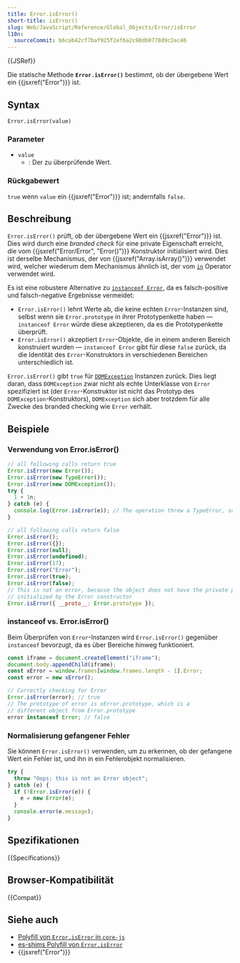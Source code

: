 ```yaml
---
title: Error.isError()
short-title: isError()
slug: Web/JavaScript/Reference/Global_Objects/Error/isError
l10n:
  sourceCommit: b6cab42cf7baf925f2ef6a2c98db0778d9c2ec46
---
```


{{JSRef}}

Die statische Methode **`Error.isError()`** bestimmt, ob der übergebene Wert ein {{jsxref("Error")}} ist.

## Syntax

```js-nolint
Error.isError(value)
```

### Parameter

- `value`
  - : Der zu überprüfende Wert.

### Rückgabewert

`true` wenn `value` ein {{jsxref("Error")}} ist; andernfalls `false`.

## Beschreibung

`Error.isError()` prüft, ob der übergebene Wert ein {{jsxref("Error")}} ist. Dies wird durch eine _branded check_ für eine private Eigenschaft erreicht, die vom {{jsxref("Error/Error", "Error()")}} Konstruktor initialisiert wird. Dies ist derselbe Mechanismus, der von {{jsxref("Array.isArray()")}} verwendet wird, welcher wiederum dem Mechanismus ähnlich ist, der vom [`in`](/de/docs/Web/JavaScript/Reference/Operators/in) Operator verwendet wird.

Es ist eine robustere Alternative zu [`instanceof Error`](/de/docs/Web/JavaScript/Reference/Operators/instanceof), da es falsch-positive und falsch-negative Ergebnisse vermeidet:

- `Error.isError()` lehnt Werte ab, die keine echten `Error`-Instanzen sind, selbst wenn sie `Error.prototype` in ihrer Prototypenkette haben — `instanceof Error` würde diese akzeptieren, da es die Prototypenkette überprüft.
- `Error.isError()` akzeptiert `Error`-Objekte, die in einem anderen Bereich konstruiert wurden — `instanceof Error` gibt für diese `false` zurück, da die Identität des `Error`-Konstruktors in verschiedenen Bereichen unterschiedlich ist.

`Error.isError()` gibt `true` für [`DOMException`](/de/docs/Web/API/DOMException) Instanzen zurück. Dies liegt daran, dass `DOMException` zwar nicht als echte Unterklasse von `Error` spezifiziert ist (der `Error`-Konstruktor ist nicht das Prototyp des `DOMException`-Konstruktors), `DOMException` sich aber trotzdem für alle Zwecke des branded checking wie `Error` verhält.

## Beispiele

### Verwendung von Error.isError()

```js
// all following calls return true
Error.isError(new Error());
Error.isError(new TypeError());
Error.isError(new DOMException());
try {
  1 + 1n;
} catch (e) {
  console.log(Error.isError(e)); // The operation threw a TypeError, so this returns true
}

// all following calls return false
Error.isError();
Error.isError({});
Error.isError(null);
Error.isError(undefined);
Error.isError(17);
Error.isError("Error");
Error.isError(true);
Error.isError(false);
// This is not an error, because the object does not have the private property
// initialized by the Error constructor
Error.isError({ __proto__: Error.prototype });
```

### instanceof vs. Error.isError()

Beim Überprüfen von `Error`-Instanzen wird `Error.isError()` gegenüber `instanceof` bevorzugt, da es über Bereiche hinweg funktioniert.

```js
const iframe = document.createElement("iframe");
document.body.appendChild(iframe);
const xError = window.frames[window.frames.length - 1].Error;
const error = new xError();

// Correctly checking for Error
Error.isError(error); // true
// The prototype of error is xError.prototype, which is a
// different object from Error.prototype
error instanceof Error; // false
```

### Normalisierung gefangener Fehler

Sie können `Error.isError()` verwenden, um zu erkennen, ob der gefangene Wert ein Fehler ist, und ihn in ein Fehlerobjekt normalisieren.

```js
try {
  throw "Oops; this is not an Error object";
} catch (e) {
  if (!Error.isError(e)) {
    e = new Error(e);
  }
  console.error(e.message);
}
```

## Spezifikationen

{{Specifications}}

## Browser-Kompatibilität

{{Compat}}

## Siehe auch

- [Polyfill von `Error.isError` in `core-js`](https://github.com/zloirock/core-js#erroriserror)
- [es-shims Polyfill von `Error.isError`](https://www.npmjs.com/package/error.iserror)
- {{jsxref("Error")}}
